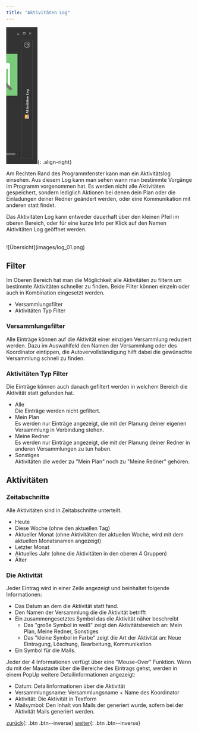 ```yaml
---
title: "Aktivitäten Log"
---
```

![Icon](images/menu_icon_11.png){: .align-right}

Am Rechten Rand des Programmfenster kann man ein Aktivitätslog einsehen. Aus diesem Log kann man sehen wann man bestimmte Vorgänge im Programm vorgenommen hat. Es werden nicht alle Aktivitäten gespeichert, sondern lediglich Aktionen bei denen dein Plan oder die Einladungen deiner Redner
geändert werden, oder eine Kommunikation mit anderen statt findet.

Das Aktivitäten Log kann entweder dauerhaft über den kleinen Pfeil im oberen Bereich, oder für eine kurze Info per Klick auf den Namen Aktivitäten Log geöffnet werden.

<br clear="all" />
![Übersicht](images/log_01.png)

## Filter

Im Oberen Bereich hat man die Möglichkeit alle Aktivitäten zu filtern um bestimmte Aktivitäten schneller zu finden.
Beide Filter können einzeln oder auch in Kombination eingesetzt werden.

* Versammlungsfilter
* Aktivitäten Typ Filter

### Versammlungsfilter

Alle Einträge können auf die Aktivität einer einzigen Versammlung reduziert werden. Dazu im Auswahlfeld den Namen der Versammlung oder des Koordinator eintippen, die Autovervollständigung hilft dabei die gewünschte Versammlung schnell zu finden.

### Aktivitäten Typ Filter

Die Einträge können auch danach gefiltert werden in welchem Bereich die Aktivität statt gefunden hat.

* Alle  
  Die Einträge werden nicht gefiltert.
* Mein Plan  
  Es werden nur Einträge angezeigt, die mit der Planung deiner eigenen Versammlung in Verbindung stehen.
* Meine Redner  
  Es werden nur Einträge angezeigt, die mit der Planung deiner Redner in anderen Versammlungen zu tun haben.
* Sonstiges  
  Aktivitäten die weder zu "Mein Plan" noch zu "Meine Redner" gehören.

## Aktivitäten

### Zeitabschnitte

Alle Aktivitäten sind in Zeitabschnitte unterteilt.
* Heute
* Diese Woche (ohne den aktuellen Tag)
* Aktueller Monat (ohne Aktivitäten der aktuellen Woche, wird mit dem aktuellen Monatsnamen angezeigt)
* Letzter Monat
* Aktuelles Jahr (ohne die Aktivitäten in den oberen 4 Gruppen)
* Älter

### Die Aktivität
Jeder Eintrag wird in einer Zeile angezeigt und beinhaltet folgende Informationen:

* Das Datum an dem die Aktivität statt fand.
* Den Namen der Versammlung die die Aktivität betrifft
* Ein zusammengesetztes Symbol das die Aktivität näher beschreibt
  * Das "große Symbol in weiß" zeigt den Aktivitätsbereich an: Mein Plan, Meine Redner, Sonstiges
  * Das "kleine Symbol in Farbe" zeigt die Art der Aktivität an: Neue Eintragung, Löschung, Bearbeitung, Kommunikation
* Ein Symbol für die Mails.

Jeder der 4 Informationen verfügt über eine "Mouse-Over" Funktion. Wenn du mit der Maustaste über die Bereiche des Eintrags gehst, werden in einem PopUp weitere Detailinformationen angezeigt:
* Datum: Detailinformationen über die Aktivität
* Versammlungsname: Versammlungsname + Name des Koordinator
* Aktivität: Die Aktivität in Textform
* Mailsymbol: Den Inhalt von Mails der generiert wurde, sofern bei der Aktivität Mails generiert werden.


[zurück](ProgrammEinstellungen.md){: .btn .btn--inverse}  [weiter](Konzept.md){: .btn .btn--inverse}